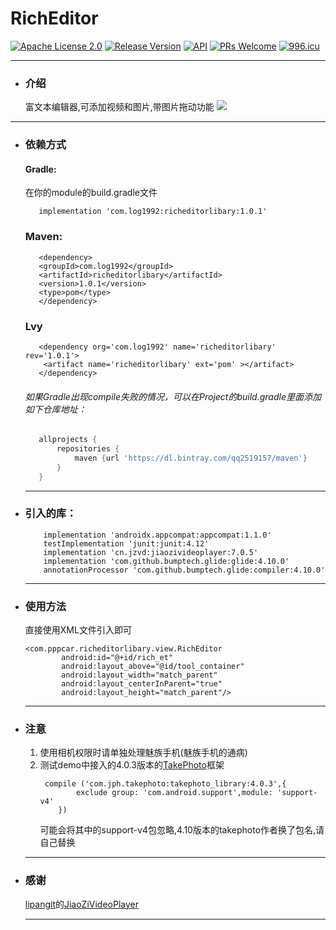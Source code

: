 # RichEditor
[![Apache License 2.0][1]][2]
[![Release Version][5]][6]
[![API][3]][4]
[![PRs Welcome][7]][8]
[![996.icu](https://img.shields.io/badge/link-996.icu-red.svg)](https://996.icu)
***
 * ### 介绍
    富文本编辑器,可添加视频和图片,带图片拖动功能
    ![](https://github.com/qq2519157/RichEditor/blob/master/app/src/main/assets/fly.gif)
***
 * ### 依赖方式
   #### Gradle:
     在你的module的build.gradle文件
     ```
        implementation 'com.log1992:richeditorlibary:1.0.1'
     ```
   ### Maven:
     ```
        <dependency>
        <groupId>com.log1992</groupId>
        <artifactId>richeditorlibary</artifactId>
        <version>1.0.1</version>
        <type>pom</type>
        </dependency>
     ```
   ### Lvy
     ```
        <dependency org='com.log1992' name='richeditorlibary' rev='1.0.1'>
         <artifact name='richeditorlibary' ext='pom' ></artifact>
        </dependency>
     ```
   ###### 如果Gradle出现compile失败的情况，可以在Project的build.gradle里面添加如下仓库地址：
     ```gradle
        allprojects {
            repositories {
                maven {url 'https://dl.bintray.com/qq2519157/maven'}
            }
        }
     ```
     ***
 * ### 引入的库：
    ```
        implementation 'androidx.appcompat:appcompat:1.1.0'
        testImplementation 'junit:junit:4.12'
        implementation 'cn.jzvd:jiaozivideoplayer:7.0.5'
        implementation 'com.github.bumptech.glide:glide:4.10.0'
        annotationProcessor 'com.github.bumptech.glide:compiler:4.10.0'
    ```
    ***
 * ### 使用方法
    直接使用XML文件引入即可
    ```
    <com.pppcar.richeditorlibary.view.RichEditor
            android:id="@+id/rich_et"
            android:layout_above="@id/tool_container"
            android:layout_width="match_parent"
            android:layout_centerInParent="true"
            android:layout_height="match_parent"/>
    ```
    ***
 * ### 注意
   1. 使用相机权限时请单独处理魅族手机(魅族手机的通病)
   2. 测试demo中接入的4.0.3版本的[TakePhoto](https://github.com/crazycodeboy/TakePhoto)框架
        ```
         compile ('com.jph.takephoto:takephoto_library:4.0.3',{
                exclude group: 'com.android.support',module: 'support-v4'
            })
        ```
      可能会将其中的support-v4包忽略,4.10版本的takephoto作者换了包名,请自己替换
    ***
 * ### 感谢
    [lipangit](https://github.com/lipangit)的[JiaoZiVideoPlayer](https://github.com/lipangit/JiaoZiVideoPlayer)
    ***

[1]:https://img.shields.io/:license-apache-blue.svg
[2]:https://www.apache.org/licenses/LICENSE-2.0.html
[3]:https://img.shields.io/badge/API-17%2B-red.svg?style=flat
[4]:https://android-arsenal.com/api?level=17
[5]:https://img.shields.io/badge/release-1.0.1-red.svg
[6]:https://github.com/qq2519157/RichEditor/releases
[7]:https://img.shields.io/badge/PRs-welcome-brightgreen.svg
[8]:https://github.com/qq2519157/RichEditor/pulls

